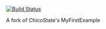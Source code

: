 [![Build Status](https://travis-ci.org/Ramsfield/MyFirstExample.svg?branch=master)](https://travis-ci.org/Ramsfield/MyFirstExample)

A fork of ChicoState's MyFirstExample
